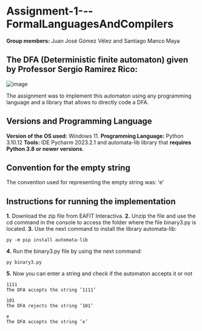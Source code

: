 # Assignment-1---FormalLanguagesAndCompilers

**Group members:** Juan José Gómez Vélez and Santiago Manco Maya

## The DFA (Deterministic finite automaton) given by Professor Sergio Ramirez Rico:

![image](https://github.com/Manco312/Assignment-1---FormalLanguagesAndCompilers/assets/129436458/15363993-4314-46bf-91e5-12b457c9c195)

The assignment was to implement this automaton using any programming language and a library that allows to directly code a DFA.

## Versions and Programming Language

**Version of the OS used:** Windows 11.
**Programming Language:** Python 3.10.12
**Tools:** IDE Pycharm 2023.2.1 and automata-lib library that **requires Python 3.8 or newer versions**.

## Convention for the empty string

The convention used for representing the empty string was: 'e'

## Instructions for running the implementation

**1.** Download the zip file from EAFIT Interactiva.
**2.** Unzip the file and use the cd command in the console to access the folder where the file binary3.py is located.
**3.** Use the next command to install the library automata-lib:
```
py -m pip install automata-lib
```
**4.** Run the binary3.py file by using the next command:
```
py binary3.py
```
**5.** Now you can enter a string and check if the automaton accepts it or not
```
1111
The DFA accepts the string ’1111’
```

```
101
The DFA rejects the string ’101’
```

```
e
The DFA accepts the string ’e’
```



